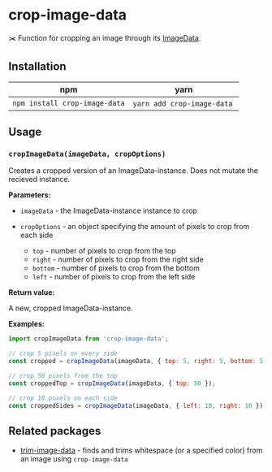 # crop-image-data

✂️ Function for cropping an image through its [ImageData].

## Installation

| npm                           | yarn                        |
| ----------------------------- | --------------------------- |
| `npm install crop-image-data` | `yarn add crop-image-data`  |

## Usage

### `cropImageData(imageData, cropOptions)`

Creates a cropped version of an ImageData-instance. Does not mutate the recieved instance.

**Parameters:**

- `imageData` - the ImageData-instance instance to crop

- `cropOptions` - an object specifying the amount of pixels to crop from each side
  - `top` - number of pixels to crop from the top
  - `right` - number of pixels to crop from the right side
  - `bottom` - number of pixels to crop from the bottom
  - `left` - number of pixels to crop from the left side

**Return value:**

A new, cropped ImageData-instance.

**Examples:**

```js
import cropImageData from 'crop-image-data';

// crop 5 pixels on every side
const cropped = cropImageData(imageData, { top: 5, right: 5, bottom: 5, left: 5 });

// crop 50 pixels from the top
const croppedTop = cropImageData(imageData, { top: 50 });

// crop 10 pixels on each side
const croppedSides = cropImageData(imageData, { left: 10, right: 10 });
```

## Related packages

- [trim-image-data] - finds and trims whitespace (or a specified color) from an image using
  `crop-image-data`

[imagedata]: https://developer.mozilla.org/en-US/docs/Web/API/ImageData
[trim-image-data]: https://github.com/duniul/trim-image-data
